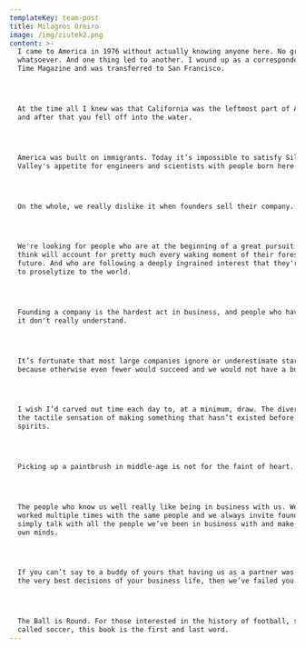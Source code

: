 ```yaml
---
templateKey: team-post
title: Milagros Oreiro
image: /img/ziutek2.png
content: >-
  I came to America in 1976 without actually knowing anyone here. No grand plan
  whatsoever. And one thing led to another. I wound up as a correspondent for
  Time Magazine and was transferred to San Francisco.




  At the time all I knew was that California was the leftmost part of America,
  and after that you fell off into the water.




  America was built on immigrants. Today it’s impossible to satisfy Silicon
  Valley's appetite for engineers and scientists with people born here.




  On the whole, we really dislike it when founders sell their company.




  We're looking for people who are at the beginning of a great pursuit that they
  think will account for pretty much every waking moment of their foreseeable
  future. And who are following a deeply ingrained interest that they're ready
  to proselytize to the world.




  Founding a company is the hardest act in business, and people who haven't done
  it don't really understand.




  It’s fortunate that most large companies ignore or underestimate startups
  because otherwise even fewer would succeed and we would not have a business.




  I wish I’d carved out time each day to, at a minimum, draw. The diversion and
  the tactile sensation of making something that hasn’t existed before buoys the
  spirits.




  Picking up a paintbrush in middle-age is not for the faint of heart.




  The people who know us well really like being in business with us. We’ve
  worked multiple times with the same people and we always invite founders to
  simply talk with all the people we’ve been in business with and make up their
  own minds.




  If you can’t say to a buddy of yours that having us as a partner was one of
  the very best decisions of your business life, then we’ve failed you.




  The Ball is Round. For those interested in the history of football, sometimes
  called soccer, this book is the first and last word.
---
```


